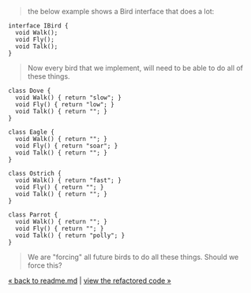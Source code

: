> the below example shows a Bird interface that does a lot:

    interface IBird {
      void Walk();
      void Fly();
      void Talk();
    }

> Now every bird that we implement, will need to be able to do all of these things.

    class Dove {
      void Walk() { return "slow"; }
      void Fly() { return "low"; }
      void Talk() { return ""; }
    }
    
    class Eagle {
      void Walk() { return ""; }
      void Fly() { return "soar"; }
      void Talk() { return ""; }
    }
    
    class Ostrich {
      void Walk() { return "fast"; }
      void Fly() { return ""; }
      void Talk() { return ""; }
    }
    
    class Parrot {
      void Walk() { return ""; }
      void Fly() { return ""; }
      void Talk() { return "polly"; }
    }    

> We are "forcing" all future birds to do all these things. Should we force this?

[&laquo; back to readme.md](README.md) | [view the refactored code &raquo;](4_ISP_code_refactor.md)
